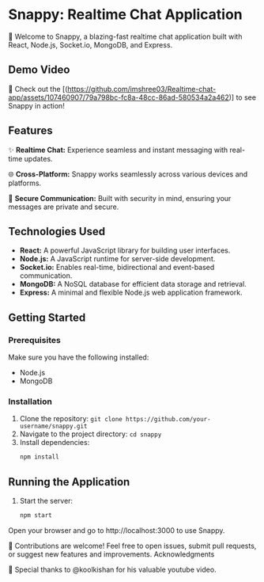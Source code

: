 # Snappy: Realtime Chat Application

🚀 Welcome to Snappy, a blazing-fast realtime chat application built with React, Node.js, Socket.io, MongoDB, and Express.

## Demo Video

🎥 Check out the [(https://github.com/imshree03/Realtime-chat-app/assets/107460907/79a798bc-fc8a-48cc-86ad-580534a2a462)] to see Snappy in action!

## Features

✨ **Realtime Chat:** Experience seamless and instant messaging with real-time updates.

🌐 **Cross-Platform:** Snappy works seamlessly across various devices and platforms.

🔐 **Secure Communication:** Built with security in mind, ensuring your messages are private and secure.

## Technologies Used

- **React:** A powerful JavaScript library for building user interfaces.
- **Node.js:** A JavaScript runtime for server-side development.
- **Socket.io:** Enables real-time, bidirectional and event-based communication.
- **MongoDB:** A NoSQL database for efficient data storage and retrieval.
- **Express:** A minimal and flexible Node.js web application framework.

## Getting Started

### Prerequisites

Make sure you have the following installed:

- Node.js
- MongoDB

### Installation

1. Clone the repository: `git clone https://github.com/your-username/snappy.git`
2. Navigate to the project directory: `cd snappy`
3. Install dependencies:
   ```bash
   npm install

## Running the Application

1. Start the server:
   ```bash
   npm start

   
Open your browser and go to http://localhost:3000 to use Snappy.

🤝 Contributions are welcome! Feel free to open issues, submit pull requests, or suggest new features and improvements.
Acknowledgments

🙌 Special thanks to @koolkishan for his valuable youtube video.
